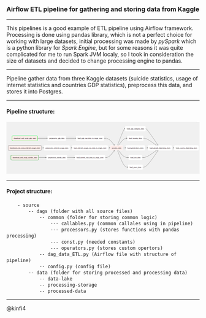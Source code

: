 ### Airflow ETL pipeline for gathering and storing data from Kaggle   
-----------------------------------------------------------

This pipelines is a good example of ETL pipeline using Airflow framework.  
Processing is done using pandas library, which is not a perfect choice for working with large datasets,
initial processing was made by *pySpark* which is a python library for *Spark Engine*, but for some reasons it was 
quite complicated for me to run Spark JVM localy, so I took in consideration the size of datasets and decided to change processing engine to 
pandas.

-----------------------------------

Pipeline gather data from three Kaggle datasets (suicide statistics, usage of internet statistics and countries GDP statistics), preprocess this data, 
and stores it into Postgres.

----------------------------------

#### Pipeline structure:

<img src="https://github.com/kinfi4/ELT-for-gathering-suicide-and-internet-usage-stats/blob/master/docs/screenshots/pipeline-structure.png?raw=true">



-------------------------------------
#### Project structure:
        - source
            -- dags (folder with all source files)
                -- common (folder for storing common logic)
                    --- callables.py (common callales using in pipeline)
                    --- processors.py (stores functions with pandas processing)
                    --- const.py (needed constants)
                    --- operators.py (stores custom opertors)
                -- dag_data_ETL.py (Airflow file with structure of pipeline)
                -- config.py (config file)
            -- data (folder for storing processed and processing data)
                -- data-lake
                -- processing-storage
                -- processed-data

-----------------------------------------------
@kinfi4
